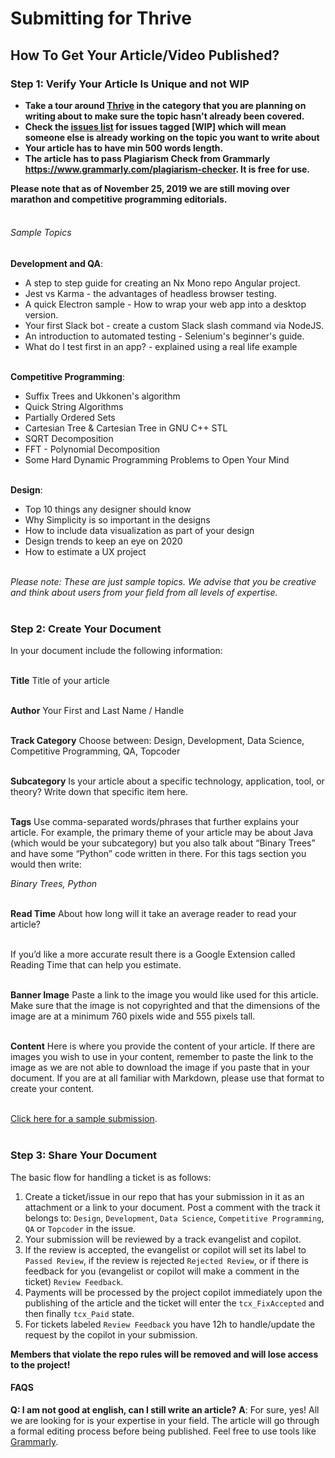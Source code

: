 # Submitting for Thrive

## How To Get Your Article/Video Published?

### Step 1: Verify Your Article Is Unique and not WIP
- __Take a tour around [Thrive](topcoder.com/thrive) in the category that you are planning on writing about to make sure the topic hasn't already been covered.__
- __Check the [issues list](https://github.com/topcoder-platform/thrive-submit/issues) for issues tagged [WIP] which will mean someone else is already working on the topic you want to write about__
- __Your article has to have min 500 words length.__
- __The article has to pass Plagiarism Check from Grammarly https://www.grammarly.com/plagiarism-checker. It is free for use.__

__Please note that as of November 25, 2019 we are still moving over marathon and competitive programming editorials.__ <br/><br/>

###### Sample Topics
__Development and QA__:
- A step to step guide for creating an Nx Mono repo Angular project.
- Jest vs Karma - the advantages of headless browser testing.
- A quick Electron sample - How to wrap your web app into a desktop version.
- Your first Slack bot - create a custom Slack slash command via NodeJS.
- An introduction to automated testing - Selenium's beginner's guide.
- What do I test first in an app? - explained using a real life example <br/><br/>

__Competitive Programming__:
- Suffix Trees and Ukkonen's algorithm
- Quick String Algorithms
- Partially Ordered Sets
- Cartesian Tree & Cartesian Tree in GNU C++ STL
- SQRT Decomposition 
- FFT - Polynomial Decomposition
- Some Hard Dynamic Programming Problems to Open Your Mind <br/><br/>


__Design__: 
- Top 10 things any designer should know
- Why Simplicity is so important in the designs
- How to include data visualization as part of your design
- Design trends to keep an eye on 2020
- How to estimate a UX project <br/><br/>

<em>Please note: These are just sample topics. We advise that you be creative and think about users from your field from all levels of expertise.</em> <br/><br/>

### Step 2: Create Your Document
In your document include the following information:<br/><br/>

__Title__
Title of your article <br/><br/>

__Author__
Your First and Last Name / Handle <br/><br/>

__Track Category__
Choose between: Design, Development, Data Science, Competitive Programming, QA, Topcoder <br/><br/>

__Subcategory__
Is your article about a specific technology, application, tool, or theory?  Write down that specific item here. <br/><br/>

__Tags__
Use comma-separated words/phrases that further explains your article.  For example, the primary theme of your article may be about Java (which would be your subcategory) but you also talk about “Binary Trees” and have some “Python” code written in there.  For this tags section you would then write:

_Binary Trees, Python_ <br/><br/>

__Read Time__
About how long will it take an average reader to read your article?  <br/><br/>

If you’d like a more accurate result there is a Google Extension called Reading Time that can help you estimate. <br/><br/>

__Banner Image__
Paste a link to the image you would like used for this article.  Make sure that the image is not copyrighted and that the dimensions of the image are at a minimum 760 pixels wide and 555 pixels tall. <br/><br/>

__Content__
Here is where you provide the content of your article.  If there are images you wish to use in your content, remember to paste the link to the image as we are not able to download the image if you paste that in your document.  If you are at all familiar with Markdown, please use that format to create your content. <br/><br/>


[Click here for a sample submission](https://topcodr.co/33kgO9E). <br/><br/>

### Step 3: Share Your Document
The basic flow for handling a ticket is as follows:
1. Create a ticket/issue in our repo that has your submission in it as an attachment or a link to your document. Post a comment with the track it belongs to: `Design`, `Development`, `Data Science`, `Competitive Programming`, `QA` or `Topcoder` in the issue.
2. Your submission will be reviewed by a track evangelist and copilot.
3. If the review is accepted, the evangelist or copilot will set its label to `Passed Review`, if the review is rejected `Rejected Review`, or if there is feedback for you (evangelist or copilot will make a comment in the ticket) `Review Feedback`.
4. Payments will be processed by the project copilot immediately upon the publishing of the article and the ticket will enter the `tcx_FixAccepted` and then finally `tcx_Paid` state.
5. For tickets labeled `Review Feedback` you have 12h to handle/update the request by the copilot in your submission.

**Members that violate the repo rules will be removed and will lose access to the project!**

#### FAQS

__Q: I am not good at english, can I still write an article?__
__A__: For sure, yes! All we are looking for is your expertise in your field. The article will go through a formal editing process before being published. Feel free to use tools like [Grammarly](https://www.grammarly.com/). <br/><br/>

